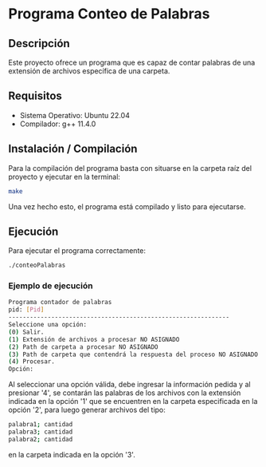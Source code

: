 # Programa Conteo de Palabras

## Descripción
Este proyecto ofrece un programa que es capaz de contar palabras de una extensión de archivos específica de una carpeta.

## Requisitos
* Sistema Operativo: Ubuntu 22.04
* Compilador: g++ 11.4.0

## Instalación / Compilación
Para la compilación del programa basta con situarse en la carpeta raíz del proyecto y ejecutar en la terminal:
```bash
make
```
Una vez hecho esto, el programa está compilado y listo para ejecutarse.

## Ejecución
Para ejecutar el programa correctamente:
```bash
./conteoPalabras
```

### Ejemplo de ejecución
```bash
Programa contador de palabras
pid: [Pid]
--------------------------------------------------------------
Seleccione una opción:
(0) Salir.
(1) Extensión de archivos a procesar NO ASIGNADO
(2) Path de carpeta a procesar NO ASIGNADO
(3) Path de carpeta que contendrá la respuesta del proceso NO ASIGNADO
(4) Procesar.
Opción:
```
Al seleccionar una opción válida, debe ingresar la información pedida y al presionar '4', se contarán las palabras de los archivos con la extensión indicada en la opción '1' que se encuentren en la carpeta especificada en la opción '2', para luego generar archivos del tipo: 
```bash
palabra1; cantidad
palabra3; cantidad
palabra2; cantidad
```
en la carpeta indicada en la opción '3'.

    